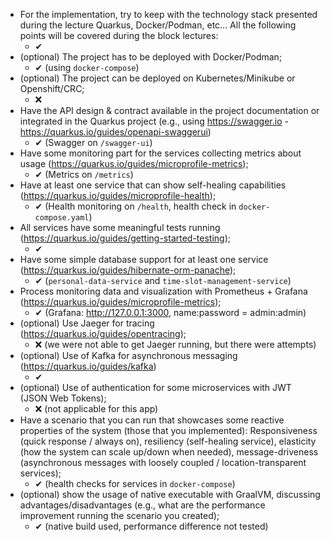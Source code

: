 - For the implementation, try to keep with the technology stack presented during the lecture Quarkus, Docker/Podman, etc... All the following points will be covered during the block lectures:
    - ✔
- (optional) The project has to be deployed with Docker/Podman;
    - ✔ (using `docker-compose`)
- (optional) The project can be deployed on Kubernetes/Minikube or Openshift/CRC;
    - ❌
- Have the API design & contract available in the project documentation or integrated in the Quarkus project (e.g., using https://swagger.io - https://quarkus.io/guides/openapi-swaggerui)
    - ✔ (Swagger on `/swagger-ui`)
- Have some monitoring part for the services collecting metrics about usage (https://quarkus.io/guides/microprofile-metrics);
    - ✔ (Metrics on `/metrics`)
- Have at least one service that can show self-healing capabilities (https://quarkus.io/guides/microprofile-health);
    - ✔ (Health monitoring on `/health`, health check in `docker-compose.yaml`)
- All services have some meaningful tests running (https://quarkus.io/guides/getting-started-testing);
    - ✔
- Have some simple database support for at least one service (https://quarkus.io/guides/hibernate-orm-panache);
    - ✔ (`personal-data-service` and `time-slot-management-service`)
- Process monitoring data and visualization with Prometheus + Grafana (https://quarkus.io/guides/microprofile-metrics);
    - ✔ (Grafana: http://127.0.0.1:3000, name:password = admin:admin)
- (optional) Use Jaeger for tracing (https://quarkus.io/guides/opentracing);
    - ❌ (we were not able to get Jaeger running, but there were attempts)
- (optional) Use of Kafka for asynchronous messaging (https://quarkus.io/guides/kafka)
    - ✔
- (optional) Use of authentication for some microservices with JWT (JSON Web Tokens);
    - ❌ (not applicable for this app)
- Have a scenario that you can run that showcases some reactive properties of the system (those that you implemented): Responsiveness (quick response / always on), resiliency (self-healing service), elasticity (how the system can scale up/down when needed), message-driveness (asynchronous messages with loosely coupled / location-transparent services);
    - ✔ (health checks for services in `docker-compose`)
- (optional) show the usage of native executable with GraalVM, discussing advantages/disadvantages (e.g., what are the performance improvement running the scenario you created);
    - ✔ (native build used, performance difference not tested)